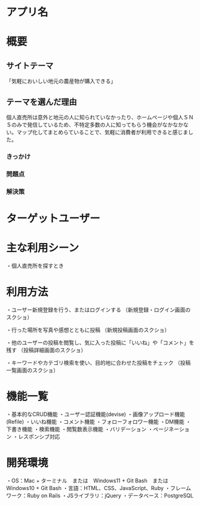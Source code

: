 # アプリ名

# 概要

## サイトテーマ
「気軽においしい地元の農産物が購入できる」

## テーマを選んだ理由
個人直売所は意外と地元の人に知られていなかったり、ホームページや個人ＳＮＳのみで発信しているため、不特定多数の人に知ってもらう機会がなかなかない。マップ化してまとめらていることで、気軽に消費者が利用できると感じました。

### きっかけ

### 問題点

### 解決策

# ターゲットユーザー

# 主な利用シーン
・個人直売所を探すとき

# 利用方法
・ユーザー新規登録を行う、またはログインする
（新規登録・ログイン画面のスクショ）

・行った場所を写真や感想とともに投稿
（新規投稿画面のスクショ）

・他のユーザーの投稿を閲覧し、気に入った投稿に「いいね」や「コメント」を残す
（投稿詳細画面のスクショ）

・キーワードやカテゴリ検索を使い、目的地に合わせた投稿をチェック
（投稿一覧画面のスクショ）

# 機能一覧
・基本的なCRUD機能
・ユーザー認証機能(devise)
・画像アップロード機能(Refile)
・いいね機能
・コメント機能
・フォローフォロワー機能
・DM機能
・下書き機能
・検索機能
・閲覧数表示機能
・バリデーション
・ページネーション
・レスポンシブ対応

# 開発環境
・OS：Mac + ターミナル　または　Windows11 + Git Bash　または　Windows10 + Git Bash
・言語：HTML、CSS、JavaScript、Ruby
・フレームワーク：Ruby on Rails
・JSライブラリ：jQuery
・データベース：PostgreSQL
